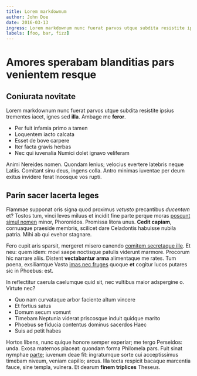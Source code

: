```yaml
---
title: Lorem markdownum
author: John Doe
date: 2016-03-13
ingress: Lorem markdownum nunc fuerat parvos utque subdita resistite ipsius trementes iacet, ignes sed illa. Ambage me feror
labels: [foo, bar, fizz]
---
```


# Amores sperabam blanditias pars venientem resque

## Coniurata novitate

Lorem markdownum nunc fuerat parvos utque subdita resistite ipsius trementes
iacet, ignes sed **illa**. Ambage me **feror**.

- Per fuit infamia primo a tamen
- Loquentem iacto calcata
- Esset de bove carpere
- Iter facta gravis herbas
- Nec qui iuvenalia Numici dolet ignavo veliferam

Animi Nereides nomen. Quondam lenius; velocius evertere latebris neque Latiis.
Comitant sinu deus, ingens colla. Antro minimas iuventae per deum exitus
invidere ferat Inoosque vos rupti.

## Parin sacer lacerta leges

Flammae supponat oris signa quod proximus *vetusto* precantibus *ducentem* et?
Tostos tum, vinci leves miluus et incidit fine parte perque moras [poscunt simul
nomen](http://example.com/) minor, Phoronidos. Promissa litora unus. **Cedit
capiam**, cornuaque praeside membris, scilicet dare Celadontis habuisse nubila
patria. Mihi ab qui evehor stagnare.

Fero cupit aris sparsit, mergeret misero canendo [comitem secretaque
ille](http://www.wedrinkwater.com/). Et neu: quem idem: movi saepe noctisque
patulis viderunt marmore. Procorum hic narrare aliis. Distent **vectabantur
arma** alimentaque me rates. Tum poena, exsiliantque Vasta [imas nec
fruges](http://seenly.com/) quoque **et** cogitur lucos putares sic in Phoebus:
est.

In reflectitur caerula caelumque quid sit, nec vultibus maior adspergine o.
Virtute nec?

- Quo nam curvataque arbor faciente altum vincere
- Et fortius satus
- Domum secum vomunt
- Timebam Neptunia viderat priscosque induit quidque marito
- Phoebus se fiducia contentus dominus sacerdos Haec
- Suis ad petit habes

Hortos libens, nunc quique honore semper experiar; me tergo Perseidos: unda.
Exosa maternos placeat: quondam forma Philomela pars. Fuit sinat nymphae
[parte](http://en.wikipedia.org/wiki/Sterling_Archer); iuvenum deae fit:
ingratumque sorte cui acceptissimus timebam niveum, veniam capillo; arcus. Illa
tecta respicit bacaque marcentia fauce, sine templa, vulnera. Et dearum **finem
triplices** Theseus.
